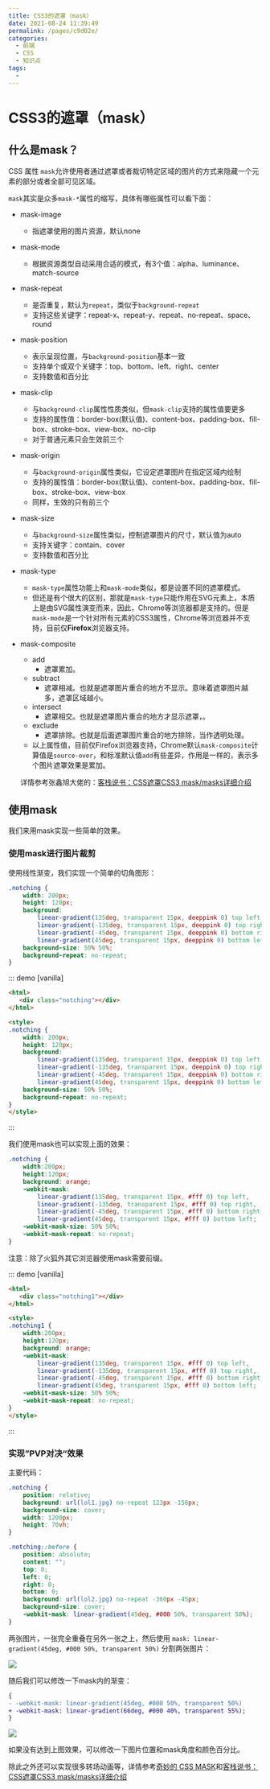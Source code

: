 ```yaml
---
title: CSS3的遮罩（mask）
date: 2021-08-24 11:39:49
permalink: /pages/c9d02e/
categories:
  - 前端
  - CSS
  - 知识点
tags:
  - 
---
```

# CSS3的遮罩（mask）

## 什么是mask？

CSS 属性 `mask`允许使用者通过遮罩或者裁切特定区域的图片的方式来隐藏一个元素的部分或者全部可见区域。

`mask`其实是众多`mask-*`属性的缩写，具体有哪些属性可以看下面：

* mask-image

  * 指遮罩使用的图片资源，默认none

* mask-mode

  * 根据资源类型自动采用合适的模式，有3个值：alpha、luminance、match-source

* mask-repeat

  * 是否重复，默认为`repeat`，类似于`background-repeat`
  * 支持这些关键字：repeat-x、repeat-y、repeat、no-repeat、space、round

* mask-position

  * 表示呈现位置，与`background-position`基本一致
  * 支持单个或双个关键字：top、bottom、left、right、center
  * 支持数值和百分比

* mask-clip

  * 与`background-clip`属性性质类似，但`mask-clip`支持的属性值要更多
  * 支持的属性值：border-box(默认值)、content-box、padding-box、fill-box、stroke-box、view-box、no-clip
  * 对于普通元素只会生效前三个

* mask-origin

  * 与`background-origin`属性类似，它设定遮罩图片在指定区域内绘制
  * 支持的属性值：border-box(默认值)、content-box、padding-box、fill-box、stroke-box、view-box
  * 同样，生效的只有前三个

* mask-size

  * 与`background-size`属性类似，控制遮罩图片的尺寸，默认值为auto
  * 支持关键字：contain、cover
  * 支持数值和百分比

* mask-type

  * `mask-type`属性功能上和`mask-mode`类似，都是设置不同的遮罩模式。
  * 但还是有个很大的区别，那就是`mask-type`只能作用在SVG元素上，本质上是由SVG属性演变而来，因此，Chrome等浏览器都是支持的。但是`mask-mode`是一个针对所有元素的CSS3属性，Chrome等浏览器并不支持，目前仅**Firefox**浏览器支持。

* mask-composite

  * add
    * 遮罩累加。
  * subtract
    * 遮罩相减。也就是遮罩图片重合的地方不显示。意味着遮罩图片越多，遮罩区域越小。
  * intersect
    * 遮罩相交。也就是遮罩图片重合的地方才显示遮罩，。
  * exclude
    * 遮罩排除。也就是后面遮罩图片重合的地方排除，当作透明处理。
  * 以上属性值，目前仅Firefox浏览器支持，Chrome默认`mask-composite`计算值是`source-over`，和标准默认值`add`有些差异，作用是一样的，表示多个图片遮罩效果是累加。

  详情参考张鑫旭大佬的：[客栈说书：CSS遮罩CSS3 mask/masks详细介绍](https://www.zhangxinxu.com/wordpress/2017/11/css-css3-mask-masks/)

## 使用mask

我们来用mask实现一些简单的效果。

### 使用mask进行图片裁剪

使用线性渐变，我们实现一个简单的切角图形：

```css
.notching {
    width: 200px;
    height: 120px;
    background:
        linear-gradient(135deg, transparent 15px, deeppink 0) top left,
        linear-gradient(-135deg, transparent 15px, deeppink 0) top right,
        linear-gradient(-45deg, transparent 15px, deeppink 0) bottom right,
        linear-gradient(45deg, transparent 15px, deeppink 0) bottom left;
    background-size: 50% 50%;
    background-repeat: no-repeat;
}
```

::: demo [vanilla]

```html
<html>
   <div class="notching"></div>
</html>

<style>
.notching {
    width: 200px;
    height: 120px;
    background:
        linear-gradient(135deg, transparent 15px, deeppink 0) top left,
        linear-gradient(-135deg, transparent 15px, deeppink 0) top right,
        linear-gradient(-45deg, transparent 15px, deeppink 0) bottom right,
        linear-gradient(45deg, transparent 15px, deeppink 0) bottom left;
    background-size: 50% 50%;
    background-repeat: no-repeat;
}
</style>
```

:::

我们使用mask也可以实现上面的效果：

```css
.notching {
    width:200px;
    height:120px;
    background: orange;
    -webkit-mask:
        linear-gradient(135deg, transparent 15px, #fff 0) top left,
        linear-gradient(-135deg, transparent 15px, #fff 0) top right,
        linear-gradient(-45deg, transparent 15px, #fff 0) bottom right,
        linear-gradient(45deg, transparent 15px, #fff 0) bottom left;
    -webkit-mask-size: 50% 50%;
    -webkit-mask-repeat: no-repeat;
}
```

注意：除了火狐外其它浏览器使用mask需要前缀。

::: demo [vanilla]

```html
<html>
   <div class="notching1"></div>
</html>

<style>
.notching1 {
    width:200px;
    height:120px;
    background: orange;
    -webkit-mask:
        linear-gradient(135deg, transparent 15px, #fff 0) top left,
        linear-gradient(-135deg, transparent 15px, #fff 0) top right,
        linear-gradient(-45deg, transparent 15px, #fff 0) bottom right,
        linear-gradient(45deg, transparent 15px, #fff 0) bottom left;
    -webkit-mask-size: 50% 50%;
    -webkit-mask-repeat: no-repeat;
}
</style>
```

:::

### 实现”PVP对决“效果

主要代码：

```css
.notching {
    position: relative;
    background: url(lol1.jpg) no-repeat 123px -156px;
    background-size: cover;
    width: 1200px;
    height: 70vh;
}

.notching::before {
    position: absolute;
    content: "";
    top: 0;
    left: 0;
    right: 0;
    bottom: 0;
    background: url(lol2.jpg) no-repeat -360px -45px;
    background-size: cover;
    -webkit-mask: linear-gradient(45deg, #000 50%, transparent 50%);
}
```

两张图片，一张完全重叠在另外一张之上，然后使用 `mask: linear-gradient(45deg, #000 50%, transparent 50%)` 分割两张图片：

<img src="/blog/images/087.png" />

随后我们可以修改一下mask内的渐变：

```diff
{
- -webkit-mask: linear-gradient(45deg, #000 50%, transparent 50%)
+ -webkit-mask: linear-gradient(66deg, #000 40%, transparent 55%);
}

```

<img src="/blog/images/088.png" />

如果没有达到上图效果，可以修改一下图片位置和mask角度和颜色百分比。

除此之外还可以实现很多转场动画等，详情参考[奇妙的 CSS MASK](https://juejin.cn/post/6846687594693001223#heading-1)和[客栈说书：CSS遮罩CSS3 mask/masks详细介绍](https://www.zhangxinxu.com/wordpress/2017/11/css-css3-mask-masks/)

